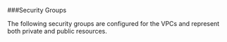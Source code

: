 ###Security Groups

The following security groups are configured for the VPCs and represent both private and public resources.  

